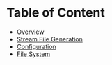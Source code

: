 # Table of Content

- [Overview](/gatsby-video-streamer/overview)
- [Stream File Generation](/gatsby-video-streamer/stream-file)
- [Configuration](/gatsby-video-streamer/configuration)
- [File System](/gatsby-video-streamer/file-system)
